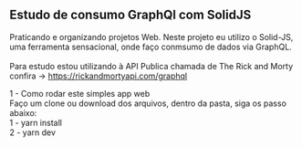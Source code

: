 ## Estudo de consumo GraphQl com SolidJS

Praticando e organizando projetos Web. Neste projeto eu utilizo o Solid-JS, uma ferramenta sensacional, onde faço conmsumo de dados via GraphQL.
<br>
<br>
Para estudo estou utilizando à API Publica chamada de The Rick and Morty confira -> https://rickandmortyapi.com/graphql

1 - Como rodar este simples app web
<br>
Faço um clone ou download dos arquivos, dentro da pasta, siga os passo abaixo:
<br>
1  - yarn install
<br>
2  - yarn dev
<br>
<br>


